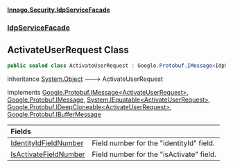 #### [Innago\.Security\.IdpServiceFacade](../../index.md 'index')
### [IdpServiceFacade](../index.md 'IdpServiceFacade')

## ActivateUserRequest Class

```csharp
public sealed class ActivateUserRequest : Google.Protobuf.IMessage<IdpServiceFacade.ActivateUserRequest>, Google.Protobuf.IMessage, System.IEquatable<IdpServiceFacade.ActivateUserRequest>, Google.Protobuf.IDeepCloneable<IdpServiceFacade.ActivateUserRequest>, Google.Protobuf.IBufferMessage
```

Inheritance [System\.Object](https://learn.microsoft.com/en-us/dotnet/api/system.object 'System\.Object') &#129106; ActivateUserRequest

Implements [Google\.Protobuf\.IMessage&lt;](https://learn.microsoft.com/en-us/dotnet/api/google.protobuf.imessage-1 'Google\.Protobuf\.IMessage\`1')[ActivateUserRequest](index.md 'IdpServiceFacade\.ActivateUserRequest')[&gt;](https://learn.microsoft.com/en-us/dotnet/api/google.protobuf.imessage-1 'Google\.Protobuf\.IMessage\`1'), [Google\.Protobuf\.IMessage](https://learn.microsoft.com/en-us/dotnet/api/google.protobuf.imessage 'Google\.Protobuf\.IMessage'), [System\.IEquatable&lt;](https://learn.microsoft.com/en-us/dotnet/api/system.iequatable-1 'System\.IEquatable\`1')[ActivateUserRequest](index.md 'IdpServiceFacade\.ActivateUserRequest')[&gt;](https://learn.microsoft.com/en-us/dotnet/api/system.iequatable-1 'System\.IEquatable\`1'), [Google\.Protobuf\.IDeepCloneable&lt;](https://learn.microsoft.com/en-us/dotnet/api/google.protobuf.ideepcloneable-1 'Google\.Protobuf\.IDeepCloneable\`1')[ActivateUserRequest](index.md 'IdpServiceFacade\.ActivateUserRequest')[&gt;](https://learn.microsoft.com/en-us/dotnet/api/google.protobuf.ideepcloneable-1 'Google\.Protobuf\.IDeepCloneable\`1'), [Google\.Protobuf\.IBufferMessage](https://learn.microsoft.com/en-us/dotnet/api/google.protobuf.ibuffermessage 'Google\.Protobuf\.IBufferMessage')

| Fields | |
| :--- | :--- |
| [IdentityIdFieldNumber](IdentityIdFieldNumber.md 'IdpServiceFacade\.ActivateUserRequest\.IdentityIdFieldNumber') | Field number for the "identityId" field\. |
| [IsActivateFieldNumber](IsActivateFieldNumber.md 'IdpServiceFacade\.ActivateUserRequest\.IsActivateFieldNumber') | Field number for the "isActivate" field\. |
